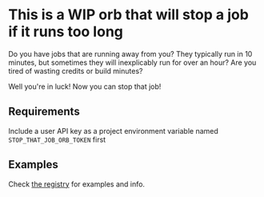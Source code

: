 # This is a WIP orb that will stop a job if it runs too long

Do you have jobs that are running away from you?
They typically run in 10 minutes, but sometimes they will inexplicably run for over an hour?
Are you tired of wasting credits or build minutes?

Well you're in luck! Now you can stop that job!

## Requirements

Include a user API key as a project environment variable named `STOP_THAT_JOB_ORB_TOKEN` first

## Examples

Check [the registry](https://circleci.com/orbs/registry/orb/fernfernfern/stopthatjob) for examples and info.